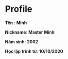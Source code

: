 # Profile

**Tên** : **Minh**

**Nickname**: **Master Minh**

**Năm sinh**: **2002**

**Học lập trình từ**: **10/10/2020**